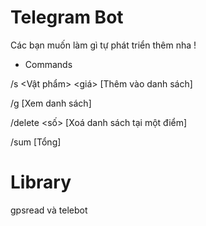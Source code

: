 # Telegram Bot 
Các bạn muốn làm gì tự phát triển thêm nha !
* Commands <space><space>

/s <Vật phẩm> <giá> [Thêm vào danh sách]

/g [Xem danh sách]
   
/delete <số> [Xoá danh sách tại một điểm]
   
/sum [Tổng]
# Library
gpsread và telebot
